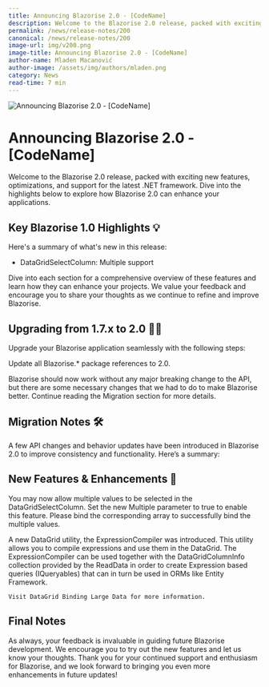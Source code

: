 ```yaml
---
title: Announcing Blazorise 2.0 - [CodeName]
description: Welcome to the Blazorise 2.0 release, packed with exciting new features, optimizations, and support for the latest .NET framework.
permalink: /news/release-notes/200
canonical: /news/release-notes/200
image-url: img/v200.png
image-title: Announcing Blazorise 2.0 - [CodeName]
author-name: Mladen Macanović
author-image: /assets/img/authors/mladen.png
category: News
read-time: 7 min
---
```


![Announcing Blazorise 2.0 - [CodeName]](img/v200.png)

# Announcing Blazorise 2.0 - [CodeName]

Welcome to the Blazorise 2.0 release, packed with exciting new features, optimizations, and support for the latest .NET framework. Dive into the highlights below to explore how Blazorise 2.0 can enhance your applications.

## Key Blazorise 1.0 Highlights 💡

Here's a summary of what's new in this release:

- DataGridSelectColumn: Multiple support

Dive into each section for a comprehensive overview of these features and learn how they can enhance your projects. We value your feedback and encourage you to share your thoughts as we continue to refine and improve Blazorise.

## Upgrading from 1.7.x to 2.0 👨‍🔧

Upgrade your Blazorise application seamlessly with the following steps:

Update all Blazorise.* package references to 2.0.

Blazorise should now work without any major breaking change to the API, but there are some necessary changes that we had to do to make Blazorise better. Continue reading the Migration section for more details.

## Migration Notes 🛠

A few API changes and behavior updates have been introduced in Blazorise 2.0 to improve consistency and functionality. Here’s a summary:

## New Features & Enhancements 🚀

You may now allow multiple values to be selected in the DataGridSelectColumn. Set the new Multiple parameter to true to enable this feature. Please bind the corresponding array to successfully bind the multiple values.

A new DataGrid utility, the ExpressionCompiler was introduced. 
    This utility allows you to compile expressions and use them in the DataGrid. 
    The ExpressionCompiler can be used together with the DataGridColumnInfo collection provided by the ReadData in order to create Expression based queries (IQueryables) that can in turn be used in ORMs like Entity Framework.

    Visit DataGrid Binding Large Data for more information.

## Final Notes

As always, your feedback is invaluable in guiding future Blazorise development. We encourage you to try out the new features and let us know your thoughts. Thank you for your continued support and enthusiasm for Blazorise, and we look forward to bringing you even more enhancements in future updates!
